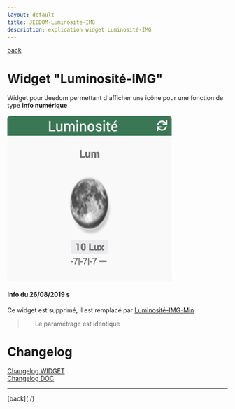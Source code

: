 ```yaml
---
layout: default
title: JEEDOM-Luminosite-IMG
description: explication widget Luminosité-IMG
---
```

[back](./)
# Widget "Luminosité-IMG" 

Widget pour Jeedom permettant d'afficher une icône pour une fonction de type <b>info numérique</b>
<p><img src="img/RESULTAT_JEEDOM_Lum_IMG.png" alt="Resultat" /></p>

<h4 id="Taille">Info du 26/08/2019 s</h4>
Ce widget est supprimé, il est remplacé par <a href="JEEDOM-Lum_IMG_mini.html">Luminosité-IMG-Min</a>
<blockquote>
        <ul>
            Le paramétrage est identique
        </ul>
</blockquote>

# Changelog
<a href="https://github.com/JEALG/JEEDOM-Luminosite-IMG/commits/master">Changelog WIDGET</a><br/>
<a href="https://github.com/JEALG/JEEDOM-Widget_JAG-doc/commits/master">Changelog DOC</a>

<hr />
[back](./)